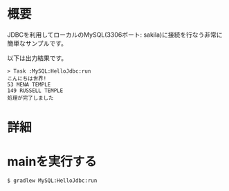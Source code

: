 # 概要
JDBCを利用してローカルのMySQL(3306ポート: sakila)に接続を行なう非常に簡単なサンプルです。


以下は出力結果です。
```
> Task :MySQL:HelloJdbc:run
こんにちは世界!
53 MENA TEMPLE
149 RUSSELL TEMPLE
処理が完了しました
```

# 詳細
# mainを実行する
```
$ gradlew MySQL:HelloJdbc:run
```

